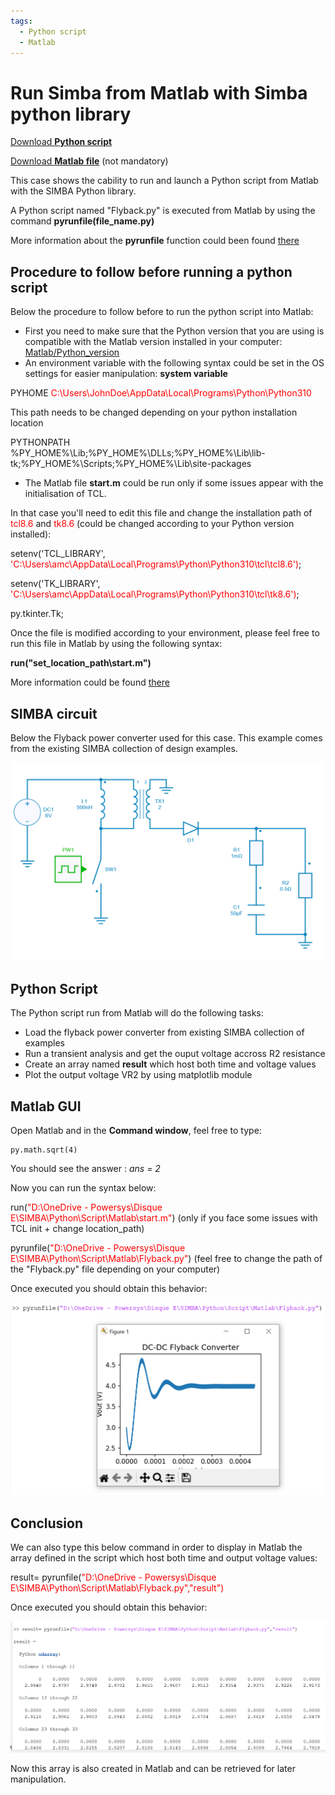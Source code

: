 ```yaml
---
tags:
  - Python script
  - Matlab
---
```


# Run Simba from Matlab with Simba python library

[Download **Python script**](Flyback.py)

[Download **Matlab file**](start.m) (not mandatory)

This case shows the cability to run and launch a Python script from Matlab with the SIMBA Python library.

A Python script named "Flyback.py" is executed from Matlab by using the command **pyrunfile(file_name.py)**

More information about the **pyrunfile** function could been found [there](https://fr.mathworks.com/help/matlab/ref/pyrunfile.html)

## Procedure to follow before running a python script

Below the procedure to follow before to run the python script into Matlab:

* First you need to make sure that the Python version that you are using is compatible with the Matlab version installed in your computer: [Matlab/Python_version](https://fr.mathworks.com/support/requirements/python-compatibility.html)
* An environment variable with the following syntax could be set in the OS settings for easier manipulation: **system variable**
  
PYHOME        <span style='color:red'>C:\Users\JohnDoe\AppData\Local\Programs\Python\Python310</span>  

This path needs to be changed depending on your python installation location

PYTHONPATH    %PY_HOME%\Lib;%PY_HOME%\DLLs;%PY_HOME%\Lib\lib-tk;%PY_HOME%\Scripts\;%PY_HOME%\Lib\site-packages


* The Matlab file **start.m** could be run only if some issues appear with the initialisation of TCL.

In that case you'll need to edit this file and change the installation path of <span style='color:red'>tcl8.6</span> and <span style='color:red'>tk8.6</span> (could be changed according to your Python version installed):

setenv('TCL_LIBRARY', <span style='color:red'>'C:\Users\amc\AppData\Local\Programs\Python\Python310\tcl\tcl8.6')</span>;

setenv('TK_LIBRARY', <span style='color:red'>'C:\Users\amc\AppData\Local\Programs\Python\Python310\tcl\tk8.6')</span>;

py.tkinter.Tk;

Once the file is modified according to your environment, please feel free to run this file in Matlab by using the following syntax:

**run("set_location_path\start.m")**

More information could be found [there](https://fr.mathworks.com/matlabcentral/answers/1842093-how-to-resolve-error-calling-python-from-matlab)

## SIMBA circuit

Below the Flyback power converter used for this case. This example comes from the existing SIMBA collection of design examples.

![flyback](fig/flyback.png)


## Python Script

The Python script run from Matlab will do the following tasks:

* Load the flyback power converter from existing SIMBA collection of examples
* Run a transient analysis and get the ouput voltage accross R2 resistance
* Create an array named **result** which host both time and voltage values
* Plot the output voltage VR2 by using matplotlib module

## Matlab GUI

Open Matlab and in the **Command window**, feel free to type:

```
py.math.sqrt(4)
```


You should see the answer : *ans = 2*

Now you can run the syntax below:

run(<span style='color:red'>"D:\OneDrive - Powersys\Disque E\SIMBA\Python\Script\Matlab\start.m"</span>)   (only if you face some issues with TCL init + change location_path)

pyrunfile(<span style='color:red'>"D:\OneDrive - Powersys\Disque E\SIMBA\Python\Script\Matlab\Flyback.py"</span>) (feel free to change the path of the "Flyback.py" file depending on your computer)

Once executed you should obtain this behavior:

![result](fig/result.png)

## Conclusion

We can also type this below command in order to display in Matlab the array defined in the script which host both time and output voltage values:

result= pyrunfile(<span style='color:red'>"D:\OneDrive - Powersys\Disque E\SIMBA\Python\Script\Matlab\Flyback.py","result")</span>

Once executed you should obtain this behavior:

![result1](fig/result1.png)

Now this array is also created in Matlab and can be retrieved for later manipulation.